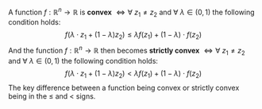 A function $f : \mathbb{R}^n \rightarrow \mathbb{R}$ is **convex** $\iff \forall \ z_1 \neq z_2$ and  $\forall \ \lambda \in (0, 1)$ the following condition holds:
$$
f(\lambda \cdot z_1 +(1-\lambda)z_2) \leq \lambda f(z_1)+(1-\lambda) \cdot f(z_2)
$$
And the function $f : \mathbb{R}^n \rightarrow \mathbb{R}$ then becomes **strictly convex** $\iff \forall \ z_1 \neq z_2$ and  $\forall \ \lambda \in (0, 1)$ the following condition holds:
$$
f(\lambda \cdot z_1 +(1-\lambda)z_2) \lt \lambda f(z_1)+(1-\lambda) \cdot f(z_2)
$$
The key difference between a function being convex or strictly convex being in the $\le$ and $\lt$ signs. 